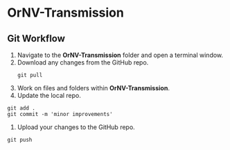 # OrNV-Transmission

## Git Workflow

1. Navigate to the **OrNV-Transmission** folder and open a terminal window.
1. Download any changes from the GitHub repo.
    ```
    git pull
    ```
1. Work on files and folders within **OrNV-Transmission**.
1. Update the local repo.
```
git add .
git commit -m 'minor improvements'
```
1. Upload your changes to the GitHub repo.
```
git push
```

